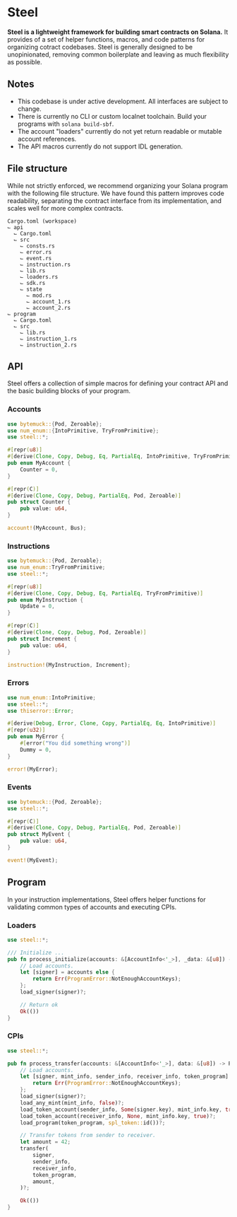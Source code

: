 # Steel

**Steel is a lightweight framework for building smart contracts on Solana.** It provides of a set of helper functions, macros, and code patterns for organizing cotract codebases. Steel is generally designed to be unopinionated, removing common boilerplate and leaving as much flexibility as possible.

## Notes

- This codebase is under active development. All interfaces are subject to change. 
- There is currently no CLI or custom localnet toolchain. Build your programs with `solana build-sbf`.
- The account "loaders" currently do not yet return readable or mutable account references.
- The API macros currently do not support IDL generation.

## File structure

While not strictly enforced, we recommend organizing your Solana program with the following file structure. We have found this pattern improves code readability, separating the contract interface from its implementation, and scales well for more complex contracts. 

```
Cargo.toml (workspace)
⌙ api
  ⌙ Cargo.toml
  ⌙ src
    ⌙ consts.rs
    ⌙ error.rs
    ⌙ event.rs
    ⌙ instruction.rs
    ⌙ lib.rs
    ⌙ loaders.rs
    ⌙ sdk.rs
    ⌙ state
      ⌙ mod.rs
      ⌙ account_1.rs
      ⌙ account_2.rs
⌙ program
  ⌙ Cargo.toml
  ⌙ src
    ⌙ lib.rs
    ⌙ instruction_1.rs
    ⌙ instruction_2.rs
```

## API

Steel offers a collection of simple macros for defining your contract API and the basic building blocks of your program. 

### Accounts

```rs
use bytemuck::{Pod, Zeroable};
use num_enum::{IntoPrimitive, TryFromPrimitive};
use steel::*;

#[repr(u8)]
#[derive(Clone, Copy, Debug, Eq, PartialEq, IntoPrimitive, TryFromPrimitive)]
pub enum MyAccount {
    Counter = 0,
}

#[repr(C)]
#[derive(Clone, Copy, Debug, PartialEq, Pod, Zeroable)]
pub struct Counter {
    pub value: u64,
}

account!(MyAccount, Bus);
```

### Instructions

```rs
use bytemuck::{Pod, Zeroable};
use num_enum::TryFromPrimitive;
use steel::*;

#[repr(u8)]
#[derive(Clone, Copy, Debug, Eq, PartialEq, TryFromPrimitive)]
pub enum MyInstruction {
    Update = 0,
}

#[repr(C)]
#[derive(Clone, Copy, Debug, Pod, Zeroable)]
pub struct Increment {
    pub value: u64,
}

instruction!(MyInstruction, Increment);
```

### Errors

```rs
use num_enum::IntoPrimitive;
use steel::*;
use thiserror::Error;

#[derive(Debug, Error, Clone, Copy, PartialEq, Eq, IntoPrimitive)]
#[repr(u32)]
pub enum MyError {
    #[error("You did something wrong")]
    Dummy = 0,
}

error!(MyError);
```

### Events

```rs
use bytemuck::{Pod, Zeroable};
use steel::*;

#[repr(C)]
#[derive(Clone, Copy, Debug, PartialEq, Pod, Zeroable)]
pub struct MyEvent {
    pub value: u64,
}

event!(MyEvent);
```

## Program

In your instruction implementations, Steel offers helper functions for validating common types of accounts and executing CPIs. 

### Loaders

```rs
use steel::*;

/// Initialize ...
pub fn process_initialize(accounts: &[AccountInfo<'_>], _data: &[u8]) -> ProgramResult {
    // Load accounts.
    let [signer] = accounts else {
        return Err(ProgramError::NotEnoughAccountKeys);
    };
    load_signer(signer)?;

    // Return ok
    Ok(())
}
```

### CPIs

```rs
use steel::*;

pub fn process_transfer(accounts: &[AccountInfo<'_>], data: &[u8]) -> ProgramResult {
    // Load accounts.
    let [signer, mint_info, sender_info, receiver_info, token_program] = accounts else {
        return Err(ProgramError::NotEnoughAccountKeys);
    };
    load_signer(signer)?;
    load_any_mint(mint_info, false)?;
    load_token_account(sender_info, Some(signer.key), mint_info.key, true)?;
    load_token_account(receiver_info, None, mint_info.key, true)?;
    load_program(token_program, spl_token::id())?;

    // Transfer tokens from sender to receiver.
    let amount = 42;
    transfer(
        signer,
        sender_info,
        receiver_info,
        token_program,
        amount,
    )?;

    Ok(())
}
```
